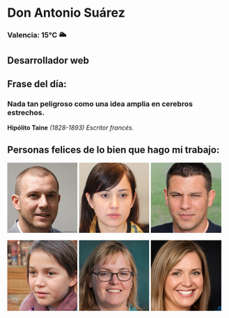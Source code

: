 # Don Antonio Suárez
### Valencia:  15°C 🌥️
## Desarrollador web
## Frase del día:
<!-- START QUOTE -->
### Nada tan peligroso como una idea amplia en cerebros estrechos.
**Hipólito Taine** *(1828-1893) Escritor francés.*
<!-- END QUOTE -->






## Personas felices de lo bien que hago mi trabajo:

<p float="left">
  <img src="src/image_0.png" width="32%" />
  <img src="src/image_1.png" width="32%" /> 
  <img src="src/image_2.png" width="32%" />
</p>
<p float="left">
  <img src="src/image_3.png" width="32%" />
  <img src="src/image_4.png" width="32%" /> 
  <img src="src/image_5.png" width="32%" />
</p>